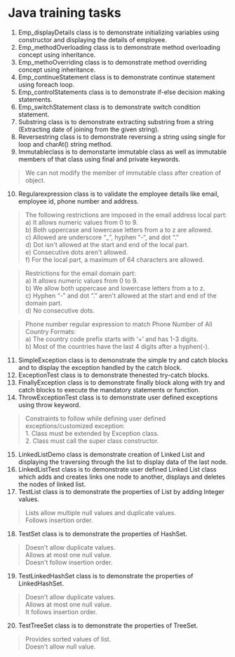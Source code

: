# Java training tasks 
1. Emp_displayDetails class is to demonstrate initializing variables using constructor and displaying the details of employee.
2. Emp_methodOverloading class is to demonstrate method overloading concept using inheritance.
3. Emp_methoOverriding class is to demonstrate method overriding concept using inheritance.
4. Emp_continueStatement class is to demonstrate continue statement using foreach loop.
5. Emp_controlStatements class is to demonstrate if-else decision making statements.
6. Emp_switchStatement class is to demonstrate switch condition statement.
7. Substring class is to demonstrate extracting substring from a string (Extracting date of joining from the given string).
8. Reversestring class is to demonstrate reversing a string using single for loop and charAt() string method.
9. Immutableclass is to demonstarte immutable class as well as immutable members of that class using final and private keywords.
  > We can not modify the member of immutable class after creation of object.
10. Regularexpression class is to validate the employee details like email, employee id, phone number and address.
  > The following restrictions are imposed in the email address local part: </br>
     a) It allows numeric values from 0 to 9.</br>
     b) Both uppercase and lowercase letters from a to z are allowed.</br>
     c) Allowed are underscore “_”, hyphen “-“, and dot “.”</br>
     d) Dot isn't allowed at the start and end of the local part.</br>
     e) Consecutive dots aren't allowed.</br>
     f) For the local part, a maximum of 64 characters are allowed.</br>
  
  > Restrictions for the email domain part:</br>
     a) It allows numeric values from 0 to 9.</br>
     b) We allow both uppercase and lowercase letters from a to z.</br>
     c) Hyphen “-” and dot “.” aren't allowed at the start and end of the domain part.</br>
     d) No consecutive dots.</br>
  
  > Phone number regular expression to match Phone Number of All Country Formats:</br>
     a) The country code prefix starts with ‘+’ and has 1-3 digits.</br>
     b) Most of the countries have the last 4 digits after a hyphen(-).</br>
 11. SimpleException class is to demonstrate the simple try and catch blocks and to display the exception handled by the catch block.
 12. ExceptionTest class is to demonstrate thenested try-catch blocks.
 13. FinallyException class is to demonstrate finally block along with try and catch blocks to execute the mandatory statements or function.
 14. ThrowExceptionTest class is to demonstrate user defined exceptions using throw keyword.</br>
   > Constraints to follow while defining user defined exceptions/customized exception:</br>
     1. Class must be extended by Exception class. </br>
     2. Class must call the super class constructor.</br>
 15. LinkedListDemo class is demonstrate creation of Linked List and displaying the traversing through the list to display data of the last node.
 16. LinkedListTest class is to demonstrate user defined Linked List class which adds and creates links one node to another, displays and deletes the nodes      of linked list.
 17. TestList class is to demonstrate the properties of List by adding Integer values.
   > Lists allow multiple null values and duplicate values.<br>
   > Follows insertion order.<br>
 18. TestSet class is to demonstrate the properties of HashSet.
   > Doesn't allow duplicate values.<br>
   > Allows at most one null value.<br>
   > Doesn't follow insertion order.<br>
 19. TestLinkedHashSet class is to demonstrate the properties of LinkedHashSet.
   > Doesn't allow duplicate values.<br>
   > Allows at most one null value.<br>
   > It follows insertion order.<br>
  20. TestTreeSet class is to demonstrate the properties of TreeSet.
   > Provides sorted values of list.<br>
   > Doesn't allow null value.<br>
   
   


